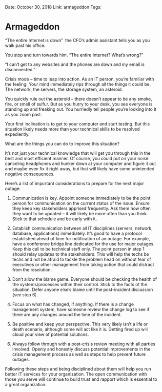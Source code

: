 Date: October 30, 2018
Link: armageddon
Tags:
 


Armageddon
==========

“The entire Internet is down”  the CFO’s admin assistant tells you as you walk past his office.

You stop and turn towards him. “The entire Internet? What’s wrong?”

“I can’t get to any websites and the phones are down and my email is disconnected.”

Crisis mode – time to leap into action. As an IT person, you’re familiar with the feeling. Your mind immediately rips through all the things it could be. The network, the servers, the storage system, an asteroid.

You quickly rule out the asteroid – there doesn’t appear to be any smoke, fire, or smell of sulfur. But as you hurry to your desk, you see everyone is standing up and freaking out. You hurriedly tell people you’re looking into it as you zoom past.

Your first inclination is to get to your computer and start testing. But this situation likely needs more than your technical skills to be resolved expediently.

What are the things you can do to improve this situation?

It’s not just your technical knowledge that will get you through this in the best and most efficient manner. Of course, you could put on your noise canceling headphones and hunker down at your computer and figure it out and maybe even fix it right away, but that will likely have some unintended negative consequences.

Here’s a list of important considerations to prepare for the next major outage:

1) Communication is key. Appoint someone immediately to be the point person for communication on the current status of the issue. Ensure they keep key stakeholders apprised frequently. Ask them how often they want to be updated – it will likely be more often than you think. Stick to that schedule and be early with it.

2) Establish communication between all IT disciplines (servers, network, database, applications) immediately. It’s good to have a protocol established ahead of time for notification of an outage. For example, have a conference bridge line dedicated for the use for major outages. Keep this call to be technical staff only. The point person in step 1 should relay updates to the stakeholders. This will help the techs be techs and not be afraid to tackle the problem head on without fear of executives or other management from taking action that could distract from the resolution.

3) Don’t allow the blame game. Everyone should be checking the health of the systems/processes within their control. Stick to the facts of the situation. Defer anyone else’s blame until the post-incident discussion (see step 6).

4) Focus on what has changed, if anything. If there is a change management system, have someone review the change log to see if there are any changes around the time of the incident.

5) Be positive and keep your perspective. This very likely isn’t a life or death scenario, although some will act like it is. Getting fired up will cloud your view of potential solutions.

6) Always follow through with a post-crisis review meeting with all parties involved. Openly and honestly discuss potential improvements in the crisis management process as well as steps to help prevent future outages.

Following these steps and being disciplined about them will help you run better IT services for your organization. The open communication with those you serve will continue to build trust and rapport which is essential to a great organization.